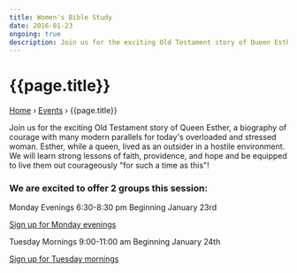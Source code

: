 ```yaml
---
title: Women's Bible Study
date: 2016-01-23
ongoing: true
description: Join us for the exciting Old Testament story of Queen Esther...
---
```


# {{page.title}}

<p id="breadcrumbs">
  <a href="{{ site.baseurl }}/">Home</a> &rsaquo; <a href="{{ site.baseurl }}/events/">Events</a> &rsaquo; {{page.title}}
</p>

Join us for the exciting Old Testament story of Queen Esther, a biography of courage with many modern parallels for today's overloaded and stressed woman. Esther, while a queen, lived as an outsider in a hostile environment. We will learn strong lessons of faith, providence, and hope and be equipped to live them out courageously "for such a time as this"!

### We are excited to offer 2 groups this session:

Monday Evenings 6:30-8:30 pm Beginning January 23rd

<a href="https://lifestonechurch.breezechms.com/form/86154a34">Sign up for Monday evenings</a>

Tuesday Mornings 9:00-11:00 am Beginning January 24th

<a href="https://lifestonechurch.breezechms.com/form/86154a">Sign up for Tuesday mornings</a>
